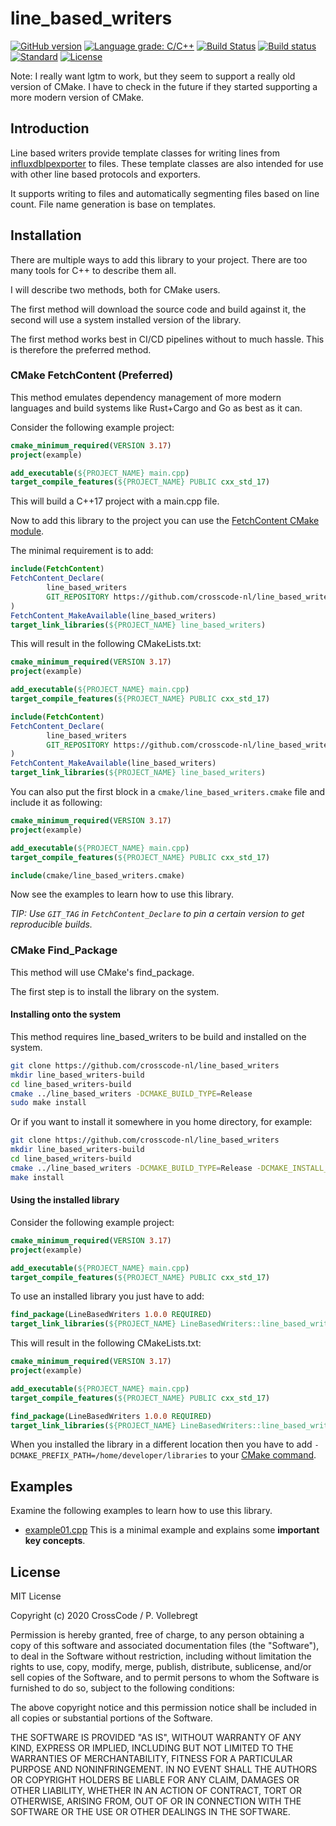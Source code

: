 # line_based_writers
[![GitHub version](https://badge.fury.io/gh/crosscode-nl%2Fline_based_writers.svg)](https://badge.fury.io/gh/crosscode-nl%2Fline_based_writers)
[![Language grade: C/C++](https://img.shields.io/lgtm/grade/cpp/g/crosscode-nl/line_based_writers.svg?logo=lgtm&logoWidth=18)](https://lgtm.com/projects/g/crosscode-nl/line_based_writers/context:cpp)
[![Build Status](https://travis-ci.com/crosscode-nl/line_based_writers.svg?branch=main)](https://travis-ci.com/crosscode-nl/line_based_writers) 
[![Build status](https://ci.appveyor.com/api/projects/status/hcvtjdkwkpfjtj22?svg=true)](https://ci.appveyor.com/project/crosscode-nl/line-based-writers) 
[![Standard](https://img.shields.io/badge/c%2B%2B-17/20-blue.svg)](https://en.wikipedia.org/wiki/C%2B%2B#Standardization)
[![License](https://img.shields.io/badge/license-MIT-blue.svg)](LICENSE)

Note: I really want lgtm to work, but they seem to support a really old version of CMake. I have to check in the future if they started supporting a more modern version of CMake.
 

## Introduction

Line based writers provide template classes for writing lines from [influxdblpexporter](https://github.com/crosscode-nl/influxdblpexporter) to files. 
These template classes are also intended for use with other line based protocols and exporters. 

It supports writing to files and automatically segmenting files based on line count. File name generation is base on templates. 

## Installation

There are multiple ways to add this library to your project. There are too many tools for C++ to describe them all. 

I will describe two methods, both for CMake users. 

The first method will download the source code and build against it, the second will use a system installed version of 
the library.

The first method works best in CI/CD pipelines without to much hassle. This is therefore the preferred method.

### CMake FetchContent (Preferred)

This method emulates dependency management of more modern languages and build systems like Rust+Cargo and Go as best as 
it can.

Consider the following example project: 

```cmake
cmake_minimum_required(VERSION 3.17)
project(example)

add_executable(${PROJECT_NAME} main.cpp)
target_compile_features(${PROJECT_NAME} PUBLIC cxx_std_17)
```

This will build a C++17 project with a main.cpp file.

Now to add this library to the project you can use the 
[FetchContent CMake module](https://cmake.org/cmake/help/v3.18/module/FetchContent.html). 

The minimal requirement is to add: 

```cmake
include(FetchContent)
FetchContent_Declare(
        line_based_writers
        GIT_REPOSITORY https://github.com/crosscode-nl/line_based_writers
)
FetchContent_MakeAvailable(line_based_writers)
target_link_libraries(${PROJECT_NAME} line_based_writers)
```

This will result in the following CMakeLists.txt:

```cmake
cmake_minimum_required(VERSION 3.17)
project(example)

add_executable(${PROJECT_NAME} main.cpp)
target_compile_features(${PROJECT_NAME} PUBLIC cxx_std_17)

include(FetchContent)
FetchContent_Declare(
        line_based_writers
        GIT_REPOSITORY https://github.com/crosscode-nl/line_based_writers
)
FetchContent_MakeAvailable(line_based_writers)
target_link_libraries(${PROJECT_NAME} line_based_writers)
```

You can also put the first block in a `cmake/line_based_writers.cmake` file and include it as following: 

```cmake
cmake_minimum_required(VERSION 3.17)
project(example)

add_executable(${PROJECT_NAME} main.cpp)
target_compile_features(${PROJECT_NAME} PUBLIC cxx_std_17)

include(cmake/line_based_writers.cmake)
```
 
Now see the examples to learn how to use this library.

*TIP: Use `GIT_TAG` in `FetchContent_Declare` to pin a certain version to get reproducible builds.*

### CMake Find_Package

This method will use CMake's find_package.

The first step is to install the library on the system.

#### Installing onto the system

This method requires line_based_writers to be build and installed on the system.

```bash
git clone https://github.com/crosscode-nl/line_based_writers
mkdir line_based_writers-build
cd line_based_writers-build
cmake ../line_based_writers -DCMAKE_BUILD_TYPE=Release
sudo make install 
```

Or if you want to install it somewhere in you home directory, for example: 

```bash
git clone https://github.com/crosscode-nl/line_based_writers
mkdir line_based_writers-build
cd line_based_writers-build
cmake ../line_based_writers -DCMAKE_BUILD_TYPE=Release -DCMAKE_INSTALL_PREFIX=/home/developer/libraries
make install 
```

#### Using the installed library

Consider the following example project: 

```cmake
cmake_minimum_required(VERSION 3.17)
project(example)

add_executable(${PROJECT_NAME} main.cpp)
target_compile_features(${PROJECT_NAME} PUBLIC cxx_std_17)
```

To use an installed library you just have to add: 

```cmake
find_package(LineBasedWriters 1.0.0 REQUIRED)
target_link_libraries(${PROJECT_NAME} LineBasedWriters::line_based_writers)
```

This will result in the following CMakeLists.txt:

```cmake
cmake_minimum_required(VERSION 3.17)
project(example)

add_executable(${PROJECT_NAME} main.cpp)
target_compile_features(${PROJECT_NAME} PUBLIC cxx_std_17)

find_package(LineBasedWriters 1.0.0 REQUIRED)
target_link_libraries(${PROJECT_NAME} LineBasedWriters::line_based_writers)
```

When you installed the library in a different location then you have to add 
`-DCMAKE_PREFIX_PATH=/home/developer/libraries` to your 
[CMake command](https://cmake.org/cmake/help/latest/variable/CMAKE_PREFIX_PATH.html). 

## Examples

Examine the following examples to learn how to use this library.

* [example01.cpp](examples/example01.cpp) This is a minimal example and explains some **important key concepts**.

## License

MIT License

Copyright (c) 2020 CrossCode / P. Vollebregt

Permission is hereby granted, free of charge, to any person obtaining a copy of this software and associated 
documentation files (the "Software"), to deal in the Software without restriction, including without limitation the 
rights to use, copy, modify, merge, publish, distribute, sublicense, and/or sell copies of the Software, and to permit 
persons to whom the Software is furnished to do so, subject to the following conditions:

The above copyright notice and this permission notice shall be included in all copies or substantial portions of the 
Software.

THE SOFTWARE IS PROVIDED "AS IS", WITHOUT WARRANTY OF ANY KIND, EXPRESS OR IMPLIED, INCLUDING BUT NOT LIMITED TO THE 
WARRANTIES OF MERCHANTABILITY, FITNESS FOR A PARTICULAR PURPOSE AND NONINFRINGEMENT. IN NO EVENT SHALL THE AUTHORS OR 
COPYRIGHT HOLDERS BE LIABLE FOR ANY CLAIM, DAMAGES OR OTHER LIABILITY, WHETHER IN AN ACTION OF CONTRACT, TORT OR 
OTHERWISE, ARISING FROM, OUT OF OR IN CONNECTION WITH THE SOFTWARE OR THE USE OR OTHER DEALINGS IN THE SOFTWARE.
